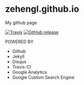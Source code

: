 # zehengl.github.io

My github page

[![Travis](https://img.shields.io/travis/zehengl/zehengl.github.io.svg)](https://github.com/zehengl/zehengl.github.io) [![GitHub release](https://img.shields.io/github/release/zehengl/zehengl.github.io.svg)](https://github.com/zehengl/zehengl.github.io)

POWERED BY

* Github
* Jekyll
* Disqus
* Travis-CI
* Google Analytics
* Google Custom Search Engine
